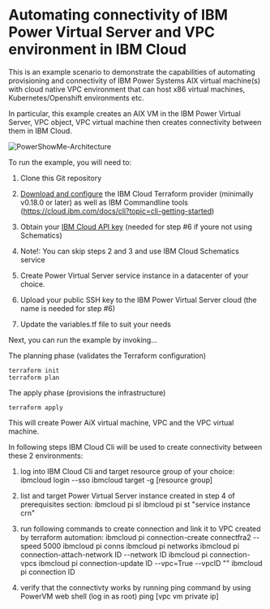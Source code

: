# Automating connectivity of IBM Power Virtual Server and VPC environment in IBM Cloud

This is an example scenario to demonstrate the capabilities of automating provisioning and connectivity of 
IBM Power Systems AIX virtual machine(s) with cloud native VPC environment that can host x86 virtual machines, Kubernetes/Openshift environments etc.

In particular, this example creates an AIX VM in the IBM Power Virtual
Server, VPC object, VPC virtual machine then creates connectivity between them in IBM Cloud. 

![PowerShowMe-Architecture](https://user-images.githubusercontent.com/7473949/134891227-45cc0297-6b5a-4636-96f3-a1dfc8b3b17a.jpg)


To run the example, you will need to:

1. Clone this Git repository
2. [Download and configure](https://github.com/IBM-Cloud/terraform-provider-ibm) the IBM Cloud Terraform provider (minimally v0.18.0 or later) as well as IBM Commandline tools (https://cloud.ibm.com/docs/cli?topic=cli-getting-started)
3. Obtain your [IBM Cloud API key](https://cloud.ibm.com) (needed for step #6 if youre not using Schematics)
4.  Note!: You can skip steps 2 and 3 and use IBM Cloud Schematics service

4. Create Power Virtual Server service instance in a datacenter of your choice.

5. Upload your public SSH key to the IBM Power Virtual Server cloud (the name is needed for step #6)

6. Update the variables.tf file to suit your needs

Next, you can run the example by invoking...

The planning phase (validates the Terraform configuration)

```shell
terraform init
terraform plan
```

The apply phase (provisions the infrastructure)

```shell
terraform apply
```

This will create Power AiX virtual machine, VPC and the VPC virtual machine.

In following steps IBM Cloud Cli will be used to create connectivity between these 2 environments:

1. log into IBM Cloud Cli and target resource group of your choice:
ibmcloud login --sso
ibmcloud target -g [resource group]

2. list and target Power Virtual Server instance created in step 4 of prerequisites section:
ibmcloud pi sl
ibmcloud pi st "service instance crn"

3. run following commands to create connection and link it to VPC created by terraform automation:
ibmcloud pi connection-create connectfra2 --speed 5000
ibmcloud pi conns
ibmcloud pi networks
ibmcloud pi connection-attach-network ID --network ID
ibmcloud pi connection-vpcs
ibmcloud pi connection-update ID --vpc=True --vpcID ""
ibmcloud pi connection ID

4.  verify that the connectivty works by running ping command by using PowerVM web shell (log in as root)
ping [vpc vm private ip] 

